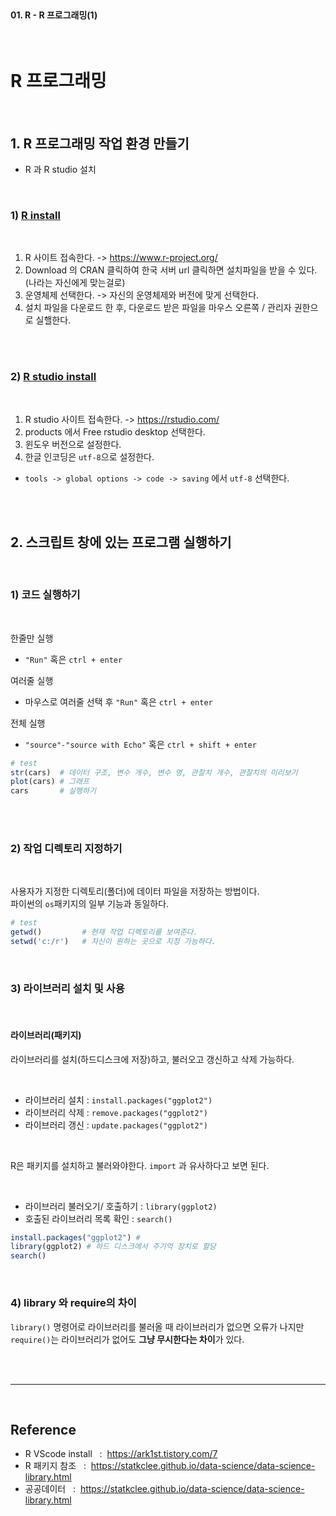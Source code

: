 <br>

#### 01. R - R 프로그래밍(1) 

<br>

# R 프로그래밍

<br>

## 1. R 프로그래밍 작업 환경 만들기 

- R 과 R studio 설치 

<br>

### 1) [R install](https://ftp.harukasan.org/CRAN/)<br>

<br>

1. R 사이트 접속한다. ->  https://www.r-project.org/ 
2. Download 의 CRAN 클릭하여 한국 서버 url 클릭하면 설치파일을 받을 수 있다.  (나라는 자신에게 맞는걸로)
3. 운영체제 선택한다. -> 자신의 운영체제와 버전에 맞게 선택한다. 
4. 설치 파일을 다운로드 한 후, 다운로드 받은 파일을 마우스 오른쪽 / 관리자 권한으로 실핼한다.  

<br><br>

### 2) [R studio install](https://rstudio.com/products/rstudio/download/#download)<br>

<br>

1. R studio 사이트 접속한다. ->   https://rstudio.com/
2. products 에서 Free rstudio desktop 선택한다.
3. 윈도우 버전으로 설정한다.
4. 한글 인코딩은 `utf-8`으로 설정한다.
- `tools -> global options -> code -> saving` 에서 `utf-8` 선택한다. 

<br><br>


## 2. 스크립트 창에 있는 프로그램 실행하기

<br>

### 1) 코드 실행하기

<br>

한줄만 실행 
- `"Run"` 혹은 `ctrl + enter`

여러줄 실행 
- 마우스로 여러줄 선택 후 `"Run"` 혹은 `ctrl + enter`

전체 실행  
- `"source"-"source with Echo"` 혹은 `ctrl + shift + enter`

```r
# test
str(cars)  # 데이터 구조, 변수 개수, 변수 명, 관찰치 개수, 관찰치의 미리보기
plot(cars) # 그래프 
cars       # 실행하기
```

<br><br>

### 2) 작업 디렉토리 지정하기 

<br>

사용자가 지정한 디렉토리(폴더)에 데이터 파일을 저장하는 방법이다. <br>
파이썬의 `os`패키지의 일부 기능과 동일하다. 

```r
# test
getwd()         # 현재 작업 디렉토리를 보여준다. 
setwd('c:/r')   # 자신이 원하는 곳으로 지정 가능하다. 
```
<br>

### 3) 라이브러리 설치 및 사용

<br>

#### 라이브러리(패키지)

라이브러리를 설치(하드디스크에 저장)하고, 불러오고 갱신하고 삭제 가능하다. 

<br>

- 라이브러리 설치 : `install.packages("ggplot2")`
- 라이브러리 삭제 : `remove.packages("ggplot2")`
- 라이브러리 갱신 : `update.packages("ggplot2")`

<br>

R은 패키지를 설치하고 불러와야한다. `import` 과 유사하다고 보면 된다. 

<br>

- 라이브러리 불러오기/ 호출하기 :  `library(ggplot2)`
- 호출된 라이브러리 목록 확인   :  `search()`


```R
install.packages("ggplot2") #
library(ggplot2) # 하드 디스크에서 주기억 장치로 할당
search() 
```

<br>

### 4) **library 와 require의 차이**

`library()` 명령어로 라이브러리를 불러올 때 라이브러리가 없으면 오류가 나지만 `require()`는 라이브러리가 없어도 **그냥 무시한다는 차이**가 있다.

<br>

<br>

---

<br>

## Reference <br>

- R VScode install  &nbsp; : &nbsp;<https://ark1st.tistory.com/7> <br>
- R 패키지 참조  &nbsp; : &nbsp;<https://statkclee.github.io/data-science/data-science-library.html><br>
- 공공데이터  &nbsp; : &nbsp;<https://statkclee.github.io/data-science/data-science-library.html><br>
<!-- <br>
<br> -->

<!-- ## Practice makes perfect! <br> -->

<!-- - [내용](주소) -->